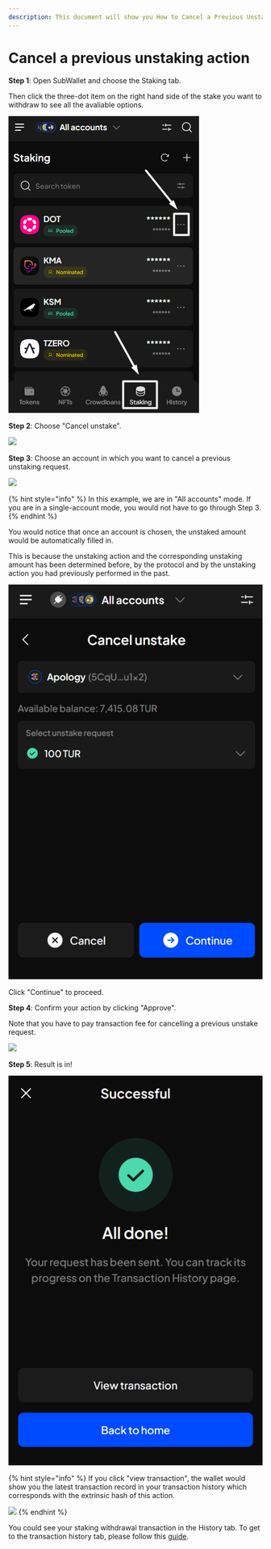 ```yaml
---
description: This document will show you How to Cancel a Previous Unstaking Action.
---
```


# Cancel a previous unstaking action

**Step 1**: Open SubWallet and choose the Staking tab.&#x20;

Then click the three-dot item on the right hand side of the stake you want to withdraw to see all the avaliable options.&#x20;

![](<../../../.gitbook/assets/image (54) (1) (1).png>)



**Step 2**: Choose "Cancel unstake".

![](<../../../.gitbook/assets/image (1) (4).png>)



**Step 3**: Choose an account in which you want to cancel a previous unstaking request.

![](<../../../.gitbook/assets/image (3) (3).png>)

{% hint style="info" %}
In this example, we are in "All accounts" mode. If you are in a single-account mode, you would not have to go through Step 3.&#x20;
{% endhint %}

You would notice that once an account is chosen, the unstaked amount would be automatically filled in.&#x20;

This is because the unstaking action and the corresponding unstaking amount has been determined before, by the protocol and by the unstaking action you had previously performed in the past.&#x20;

![](<../../../.gitbook/assets/image (188) (1) (1).png>)

Click "Continue" to proceed.



**Step 4**: Confirm your action by clicking "Approve".

Note that you have to pay transaction fee for cancelling a previous unstake request.&#x20;

![](<../../../.gitbook/assets/image (168) (3).png>)



**Step 5**: Result is in!

![](<../../../.gitbook/assets/image (194) (1) (1).png>)

{% hint style="info" %}
If you click "view transaction", the wallet would show you the latest transaction record in your transaction history which corresponds with the extrinsic hash of this action.&#x20;

![](<../../../.gitbook/assets/image (171) (3).png>)
{% endhint %}

You could see your staking withdrawal transaction in the History tab. To get to the transaction history tab, please follow this [guide](../../view-transaction-history.md).
